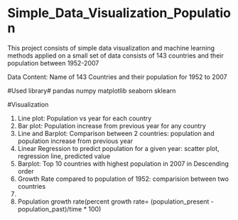 # Simple_Data_Visualization_Population
This project consists of simple data visualization and machine learning methods applied on a small set of data consists of 143 countries and their population between 1952-2007

Data Content: 
Name of 143 Countries and their population for 1952 to 2007

#Used library#
pandas
numpy
matplotlib
seaborn
sklearn

#Visualization
1. Line plot: Population vs year for each country
2. Bar plot: Population increase from previous year for any country
4. Line and Barplot: Comparison between 2 countries: population and population increase from previous year
5. Linear Regression to predict population for a given year: scatter plot, regression line, predicted value
6. Barplot: Top 10 countries with highest population in 2007 in Descending order
7. Growth Rate compared to population of 1952: comparision between two countries
8. 
9. Population growth rate(percent growth rate= (population_present - population_past)/time * 100)  
